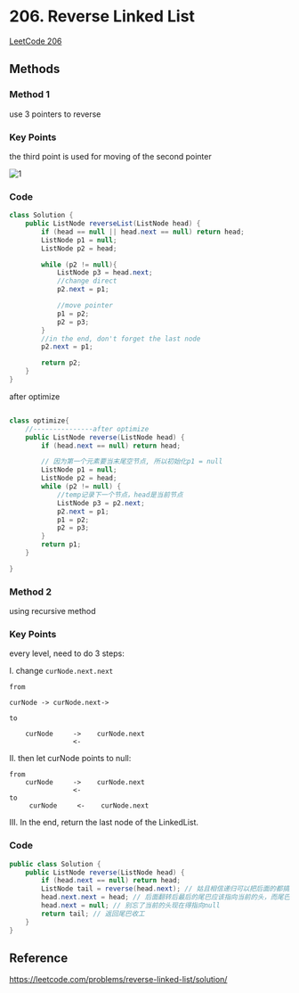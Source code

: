 # 206. Reverse Linked List

[LeetCode 206](https://leetcode.com/problems/reverse-linked-list/)

## Methods

### Method 1

use 3 pointers to reverse

### Key Points

the third point is used for moving of the second pointer

![1](../../Image/Reverse_Linked_List.png)

### Code

```java
class Solution {
    public ListNode reverseList(ListNode head) {
        if (head == null || head.next == null) return head;
        ListNode p1 = null;
        ListNode p2 = head;

        while (p2 != null){
            ListNode p3 = head.next;
            //change direct
            p2.next = p1;

            //move pointer
            p1 = p2;
            p2 = p3;
        }
        //in the end, don't forget the last node
        p2.next = p1;

        return p2;
    }
}
```

after optimize

```java

class optimize{
    //---------------after optimize
    public ListNode reverse(ListNode head) {
        if (head.next == null) return head;

        // 因为第一个元素要当末尾空节点, 所以初始化p1 = null
        ListNode p1 = null;
        ListNode p2 = head;
        while (p2 != null) {
            //temp记录下一个节点，head是当前节点
            ListNode p3 = p2.next;
            p2.next = p1;
            p1 = p2;
            p2 = p3;
        }
        return p1;
    }

}
```

### Method 2

using recursive method

### Key Points

every level, need to do 3 steps:

I. change `curNode.next.next`

```
from

curNode -> curNode.next->

to

    curNode     ->    curNode.next
                <-
```

II. then let curNode points to null:

  ```
  from
      curNode     ->    curNode.next
                  <-
  to
       curNode     <-    curNode.next
  ```

III. In the end, return the last node of the LinkedList.

### Code

```java
public class Solution {
    public ListNode reverse(ListNode head) {
        if (head.next == null) return head;
        ListNode tail = reverse(head.next); // 姑且相信递归可以把后面的都搞定，并且找到最后那个节点
        head.next.next = head; // 后面翻转后最后的尾巴应该指向当前的头，而尾巴不就正是原来的next嘛。。。
        head.next = null; // 别忘了当前的头现在得指向null
        return tail; // 返回尾巴收工
    }
}
```

## Reference

https://leetcode.com/problems/reverse-linked-list/solution/